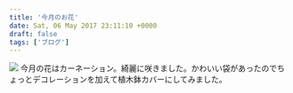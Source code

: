 ```yaml
---
title: '今月のお花'
date: Sat, 06 May 2017 23:11:10 +0000
draft: false
tags: ['ブログ']
---
```


[![](/images/2017/05/wp-1494111900233-e1494112049491-576x1024.jpg)](/images/2017/05/wp-1494111900233-e1494112049491.jpg) 今月の花はカーネーション。綺麗に咲きました。かわいい袋があったのでちょっとデコレーションを加えて植木鉢カバーにしてみました。